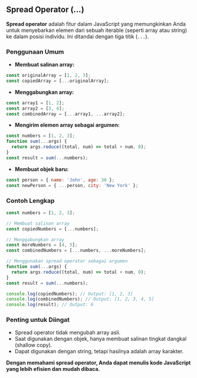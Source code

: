 ## Spread Operator (...)

**Spread operator** adalah fitur dalam JavaScript yang memungkinkan Anda untuk menyebarkan elemen dari sebuah iterable (seperti array atau string) ke dalam posisi individu. Ini ditandai dengan tiga titik (`...`).

### Penggunaan Umum

- **Membuat salinan array:**

```JavaScript
const originalArray = [1, 2, 3];
const copiedArray = [...originalArray];
```

- **Menggabungkan array:**

```JavaScript
const array1 = [1, 2];
const array2 = [3, 4];
const combinedArray = [...array1, ...array2];
```

- **Mengirim elemen array sebagai argumen:**

```JavaScript
const numbers = [1, 2, 3];
function sum(...args) {
  return args.reduce((total, num) => total + num, 0);
}
const result = sum(...numbers);
```

- **Membuat objek baru:**

```JavaScript
const person = { name: 'John', age: 30 };
const newPerson = { ...person, city: 'New York' };
```


### Contoh Lengkap

```JavaScript
const numbers = [1, 2, 3];

// Membuat salinan array
const copiedNumbers = [...numbers];

// Menggabungkan array
const moreNumbers = [4, 5];
const combinedNumbers = [...numbers, ...moreNumbers];

// Menggunakan spread operator sebagai argumen
function sum(...args) {
  return args.reduce((total, num) => total + num, 0);
}
const result = sum(...numbers);

console.log(copiedNumbers); // Output: [1, 2, 3]
console.log(combinedNumbers); // Output: [1, 2, 3, 4, 5]
console.log(result); // Output: 6
```

### Penting untuk Diingat

- Spread operator tidak mengubah array asli.
- Saat digunakan dengan objek, hanya membuat salinan tingkat dangkal (shallow copy).
- Dapat digunakan dengan string, tetapi hasilnya adalah array karakter.

**Dengan memahami spread operator, Anda dapat menulis kode JavaScript yang lebih efisien dan mudah dibaca.**